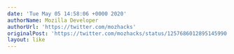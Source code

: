 ```yaml
---
date: 'Tue May 05 14:58:06 +0000 2020'
authorName: Mozilla Developer
authorUrl: 'https://twitter.com/mozhacks'
originalPost: 'https://twitter.com/mozhacks/status/1257686012895145990'
layout: like
---
```

